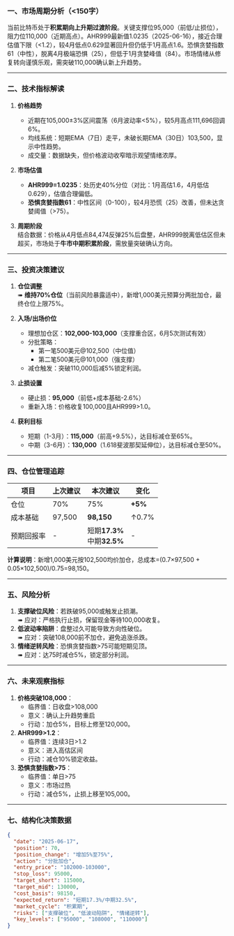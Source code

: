 ### 一、市场周期分析（<150字）  
当前比特币处于**积累期向上升期过渡阶段**。关键支撑位95,000（前低/止损位），阻力位110,000（近期高点）。AHR999最新值1.0235（2025-06-16），接近合理估值下限（<1.2），较4月低点0.629显著回升但仍低于1月高点1.6。恐惧贪婪指数61（中性），脱离4月极端恐惧（25），但低于1月贪婪峰值（84）。市场情绪从修复转向谨慎乐观，需突破110,000确认新上升趋势。

---

### 二、技术指标解读  
1. **价格趋势**  
   - 近期在105,000±3%区间震荡（6月波动率<5%），较5月高点111,696回调6%。  
   - 均线系统：短期EMA（7日）走平，未破长期EMA（30日）103,500，显示中性趋势。  
   - 成交量：数据缺失，但价格波动收窄暗示观望情绪浓厚。  

2. **市场估值**  
   - **AHR999=1.0235**：处历史40%分位（对比：1月高估1.6，4月低估0.629），估值合理偏低。  
   - **恐惧贪婪指数61**：中性区间（0-100），较4月恐慌（25）改善，但未达贪婪阈值（>75）。  

3. **周期阶段**  
   结合数据：价格从4月低点84,474反弹25%后盘整，AHR999脱离低估区但未超买，市场处于**牛市中期积累阶段**，需放量突破确认方向。

---

### 三、投资决策建议  
1. **仓位调整**  
   ➠ **维持70%仓位**（当前风险暴露适中），新增1,000美元预算分两批加仓，最终仓位上限75%。  

2. **入场/出场价位**  
   - 理想加仓区：**102,000-103,000**（支撑重合区，6月5次测试有效）  
   - 分批策略：  
     - 第一笔500美元@102,500（中位值）  
     - 第二笔500美元@101,000（强支撑）  
   - 减仓触发：突破110,000后减5%锁定利润。  

3. **止损设置**  
   - 硬止损：**95,000**（前低+成本基础-2.6%）  
   - 重新入场：价格收复100,000且AHR999>1.0。  

4. **获利目标**  
   - 短期（1-3月）：**115,000**（前高+9.5%），达目标减仓至65%。  
   - 中期（3-6月）：**130,000**（1.618斐波那契延伸位），达目标减仓至50%。  

---

### 四、仓位管理追踪  
| 项目 | 上次建议 | 本次建议 | 变化 |  
|------|----------|----------|------|  
| 仓位 | 70% | 75% | **+5%** |  
| 成本基础 | 97,500 | **98,150** | ↑0.7% |  
| 预期回报率 | - | 短期**17.3%**<br>中期**32.5%** | - |  
**计算说明**：新增1,000美元按102,500均价加仓，总成本=(0.7×97,500 + 0.05×102,500)/0.75=98,150。

---

### 五、风险分析  
1. **支撑破位风险**：若跌破95,000或触发止损潮。  
   ➠ 应对：严格执行止损，保留现金等待100,000收复。  
2. **低波动率陷阱**：盘整过久可能导致方向性破位。  
   ➠ 应对：突破108,000前不加仓，避免追涨杀跌。  
3. **情绪逆转风险**：恐惧贪婪指数>75可能短期见顶。  
   ➠ 应对：达75时减仓5%，锁定部分利润。  

---

### 六、未来观察指标  
1. **价格突破108,000**：  
   - 临界值：日收盘>108,000  
   - 意义：确认上升趋势重启  
   - 行动：加仓5%，目标上修至120,000。  
2. **AHR999>1.2**：  
   - 临界值：连续3日>1.2  
   - 意义：进入高估区间  
   - 行动：减仓10%锁定收益。  
3. **恐惧贪婪指数>75**：  
   - 临界值：单日>75  
   - 意义：市场过热  
   - 行动：减仓5%，止损上移至105,000。  

---

### 七、结构化决策数据  
```json
{
  "date": "2025-06-17",
  "position": 70,
  "position_change": "增加5%至75%",
  "action": "分批加仓",
  "entry_price": "102000-103000",
  "stop_loss": 95000,
  "target_short": 115000,
  "target_mid": 130000,
  "cost_basis": 98150,
  "expected_return": "短期17.3%/中期32.5%",
  "market_cycle": "积累期",
  "risks": ["支撑破位", "低波动陷阱", "情绪逆转"],
  "key_levels": ["95000", "108000", "110000"]
}
```